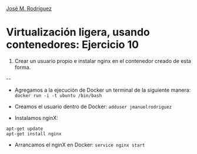 [José M. Rodríguez](https://github.com/Jmrodriguez90)

Virtualización ligera, usando contenedores: Ejercicio 10
======================================================================

1. Crear un usuario propio e instalar nginx en el contenedor creado de esta forma.

--

* Agregamos a la ejecución de Docker un terminal de la siguiente manera: `docker run -i -t ubuntu /bin/bash`

* Creamos el usuario dentro de Docker: `adduser jmanuelrodriguez`

* Instalamos nginX:
```
apt-get update
apt-get install nginx
```

* Arrancamos el nginX en Docker: `service nginx start`
